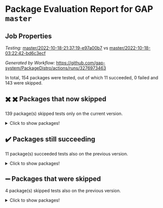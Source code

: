 # Package Evaluation Report for GAP `master`

## Job Properties

*Testing:* [master/2022-10-18-21:37:19-e97a00b7](https://github.com/gap-system/PackageDistro/blob/data/reports/master/2022-10-18-21:37:19-e97a00b7) vs [master/2022-10-18-03:22:42-bd6c3ecf](https://github.com/gap-system/PackageDistro/blob/data/reports/master/2022-10-18-03:22:42-bd6c3ecf)

*Generated by Workflow:* https://github.com/gap-system/PackageDistro/actions/runs/3276973463

In total, 154 packages were tested, out of which 11 succeeded, 0 failed and 143 were skipped.

## :heavy_multiplication_x: :heavy_multiplication_x: Packages that now skipped

139 package(s) skipped tests only on the current version.
<details><summary>Click to show packages!</summary>

- 4ti2interface 2022.09-01 [(skipped)](https://github.com/gap-system/PackageDistro/actions/runs/3276973463/jobs/5393854500) vs 4ti2interface 2022.09-01 [(success)](https://github.com/gap-system/PackageDistro/actions/runs/3270260081/jobs/5378768540)
- agt 0.2 [(skipped)](https://github.com/gap-system/PackageDistro/actions/runs/3276973463/jobs/5393854778) vs agt 0.2 [(success)](https://github.com/gap-system/PackageDistro/actions/runs/3270260081/jobs/5378768777)
- atlasrep 2.1.5 [(skipped)](https://github.com/gap-system/PackageDistro/actions/runs/3276973463/jobs/5393855018) vs atlasrep 2.1.5 [(success)](https://github.com/gap-system/PackageDistro/actions/runs/3270260081/jobs/5378768974)
- autodoc 2022.07.10 [(skipped)](https://github.com/gap-system/PackageDistro/actions/runs/3276973463/jobs/5393855099) vs autodoc 2022.07.10 [(success)](https://github.com/gap-system/PackageDistro/actions/runs/3270260081/jobs/5378769028)
- automata 1.15 [(skipped)](https://github.com/gap-system/PackageDistro/actions/runs/3276973463/jobs/5393855163) vs automata 1.15 [(success)](https://github.com/gap-system/PackageDistro/actions/runs/3270260081/jobs/5378769075)
- automgrp 1.3.2 [(skipped)](https://github.com/gap-system/PackageDistro/actions/runs/3276973463/jobs/5393855265) vs automgrp 1.3.2 [(success)](https://github.com/gap-system/PackageDistro/actions/runs/3270260081/jobs/5378769129)
- autpgrp 1.11 [(skipped)](https://github.com/gap-system/PackageDistro/actions/runs/3276973463/jobs/5393855349) vs autpgrp 1.11 [(success)](https://github.com/gap-system/PackageDistro/actions/runs/3270260081/jobs/5378769174)
- cap 2022.10-04 [(skipped)](https://github.com/gap-system/PackageDistro/actions/runs/3276973463/jobs/5393855439) vs cap 2022.10-04 [(success)](https://github.com/gap-system/PackageDistro/actions/runs/3270260081/jobs/5378769220)
- cddinterface 2022.08.11 [(skipped)](https://github.com/gap-system/PackageDistro/actions/runs/3276973463/jobs/5393855607) vs cddinterface 2022.08.11 [(success)](https://github.com/gap-system/PackageDistro/actions/runs/3270260081/jobs/5378769297)
- circle 1.6.5 [(skipped)](https://github.com/gap-system/PackageDistro/actions/runs/3276973463/jobs/5393855697) vs circle 1.6.5 [(success)](https://github.com/gap-system/PackageDistro/actions/runs/3270260081/jobs/5378769336)
- classicpres 1.22 [(skipped)](https://github.com/gap-system/PackageDistro/actions/runs/3276973463/jobs/5393855789) vs classicpres 1.22 [(success)](https://github.com/gap-system/PackageDistro/actions/runs/3270260081/jobs/5378769368)
- congruence 1.2.4 [(skipped)](https://github.com/gap-system/PackageDistro/actions/runs/3276973463/jobs/5393856003) vs congruence 1.2.4 [(success)](https://github.com/gap-system/PackageDistro/actions/runs/3270260081/jobs/5378769466)
- corelg 1.56 [(skipped)](https://github.com/gap-system/PackageDistro/actions/runs/3276973463/jobs/5393856119) vs corelg 1.56 [(success)](https://github.com/gap-system/PackageDistro/actions/runs/3270260081/jobs/5378769513)
- crime 1.6 [(skipped)](https://github.com/gap-system/PackageDistro/actions/runs/3276973463/jobs/5393856216) vs crime 1.6 [(success)](https://github.com/gap-system/PackageDistro/actions/runs/3270260081/jobs/5378769573)
- crisp 1.4.5 [(skipped)](https://github.com/gap-system/PackageDistro/actions/runs/3276973463/jobs/5393856322) vs crisp 1.4.5 [(success)](https://github.com/gap-system/PackageDistro/actions/runs/3270260081/jobs/5378769644)
- crypting 0.10.3 [(skipped)](https://github.com/gap-system/PackageDistro/actions/runs/3276973463/jobs/5393856434) vs crypting 0.10.3 [(success)](https://github.com/gap-system/PackageDistro/actions/runs/3270260081/jobs/5378769720)
- cryst 4.1.25 [(skipped)](https://github.com/gap-system/PackageDistro/actions/runs/3276973463/jobs/5393856559) vs cryst 4.1.25 [(success)](https://github.com/gap-system/PackageDistro/actions/runs/3270260081/jobs/5378769798)
- ctbllib 1.3.4 [(skipped)](https://github.com/gap-system/PackageDistro/actions/runs/3276973463/jobs/5393856757) vs ctbllib 1.3.4 [(success)](https://github.com/gap-system/PackageDistro/actions/runs/3270260081/jobs/5378769922)
- cubefree 1.19 [(skipped)](https://github.com/gap-system/PackageDistro/actions/runs/3276973463/jobs/5393856850) vs cubefree 1.19 [(success)](https://github.com/gap-system/PackageDistro/actions/runs/3270260081/jobs/5378769974)
- curlinterface 2.3.1 [(skipped)](https://github.com/gap-system/PackageDistro/actions/runs/3276973463/jobs/5393856930) vs curlinterface 2.3.1 [(success)](https://github.com/gap-system/PackageDistro/actions/runs/3270260081/jobs/5378770059)
- cvec 2.7.6 [(skipped)](https://github.com/gap-system/PackageDistro/actions/runs/3276973463/jobs/5393857007) vs cvec 2.7.6 [(success)](https://github.com/gap-system/PackageDistro/actions/runs/3270260081/jobs/5378770117)
- datastructures 0.2.7 [(skipped)](https://github.com/gap-system/PackageDistro/actions/runs/3276973463/jobs/5393857072) vs datastructures 0.2.7 [(success)](https://github.com/gap-system/PackageDistro/actions/runs/3270260081/jobs/5378770180)
- deepthought 1.0.6 [(skipped)](https://github.com/gap-system/PackageDistro/actions/runs/3276973463/jobs/5393857177) vs deepthought 1.0.6 [(success)](https://github.com/gap-system/PackageDistro/actions/runs/3270260081/jobs/5378770235)
- design 1.7 [(skipped)](https://github.com/gap-system/PackageDistro/actions/runs/3276973463/jobs/5393857261) vs design 1.7 [(success)](https://github.com/gap-system/PackageDistro/actions/runs/3270260081/jobs/5378770300)
- digraphs 1.6.0 [(skipped)](https://github.com/gap-system/PackageDistro/actions/runs/3276973463/jobs/5393857387) vs digraphs 1.6.0 [(success)](https://github.com/gap-system/PackageDistro/actions/runs/3270260081/jobs/5378770423)
- edim 1.3.6 [(skipped)](https://github.com/gap-system/PackageDistro/actions/runs/3276973463/jobs/5393857449) vs edim 1.3.6 [(success)](https://github.com/gap-system/PackageDistro/actions/runs/3270260081/jobs/5378770478)
- example 4.3.2 [(skipped)](https://github.com/gap-system/PackageDistro/actions/runs/3276973463/jobs/5393857528) vs example 4.3.2 [(success)](https://github.com/gap-system/PackageDistro/actions/runs/3270260081/jobs/5378770531)
- examplesforhomalg 2022.10-01 [(skipped)](https://github.com/gap-system/PackageDistro/actions/runs/3276973463/jobs/5393857597) vs examplesforhomalg 2022.10-01 [(success)](https://github.com/gap-system/PackageDistro/actions/runs/3270260081/jobs/5378770596)
- factint 1.6.3 [(skipped)](https://github.com/gap-system/PackageDistro/actions/runs/3276973463/jobs/5393857708) vs factint 1.6.3 [(success)](https://github.com/gap-system/PackageDistro/actions/runs/3270260081/jobs/5378770646)
- ferret 1.0.9 [(skipped)](https://github.com/gap-system/PackageDistro/actions/runs/3276973463/jobs/5393857821) vs ferret 1.0.8 [(success)](https://github.com/gap-system/PackageDistro/actions/runs/3270260081/jobs/5378770691)
- fining 1.5.1 [(skipped)](https://github.com/gap-system/PackageDistro/actions/runs/3276973463/jobs/5393858078) vs fining 1.5.1 [(success)](https://github.com/gap-system/PackageDistro/actions/runs/3270260081/jobs/5378770808)
- float 1.0.3 [(skipped)](https://github.com/gap-system/PackageDistro/actions/runs/3276973463/jobs/5393858248) vs float 1.0.3 [(success)](https://github.com/gap-system/PackageDistro/actions/runs/3270260081/jobs/5378770868)
- forms 1.2.9 [(skipped)](https://github.com/gap-system/PackageDistro/actions/runs/3276973463/jobs/5393858542) vs forms 1.2.9 [(success)](https://github.com/gap-system/PackageDistro/actions/runs/3270260081/jobs/5378770969)
- fr 2.4.10 [(skipped)](https://github.com/gap-system/PackageDistro/actions/runs/3276973463/jobs/5393858869) vs fr 2.4.10 [(success)](https://github.com/gap-system/PackageDistro/actions/runs/3270260081/jobs/5378771085)
- francy 1.2.5 [(skipped)](https://github.com/gap-system/PackageDistro/actions/runs/3276973463/jobs/5393858997) vs francy 1.2.5 [(success)](https://github.com/gap-system/PackageDistro/actions/runs/3270260081/jobs/5378771142)
- fwtree 1.3 [(skipped)](https://github.com/gap-system/PackageDistro/actions/runs/3276973463/jobs/5393859091) vs fwtree 1.3 [(success)](https://github.com/gap-system/PackageDistro/actions/runs/3270260081/jobs/5378771202)
- gapdoc 1.6.6 [(skipped)](https://github.com/gap-system/PackageDistro/actions/runs/3276973463/jobs/5393859186) vs gapdoc 1.6.6 [(success)](https://github.com/gap-system/PackageDistro/actions/runs/3270260081/jobs/5378771254)
- gauss 2022.10-01 [(skipped)](https://github.com/gap-system/PackageDistro/actions/runs/3276973463/jobs/5393859261) vs gauss 2022.10-01 [(success)](https://github.com/gap-system/PackageDistro/actions/runs/3270260081/jobs/5378771311)
- gaussforhomalg 2022.08-03 [(skipped)](https://github.com/gap-system/PackageDistro/actions/runs/3276973463/jobs/5393859349) vs gaussforhomalg 2022.08-03 [(success)](https://github.com/gap-system/PackageDistro/actions/runs/3270260081/jobs/5378771358)
- gbnp 1.0.5 [(skipped)](https://github.com/gap-system/PackageDistro/actions/runs/3276973463/jobs/5393859475) vs gbnp 1.0.5 [(success)](https://github.com/gap-system/PackageDistro/actions/runs/3270260081/jobs/5378771416)
- generalizedmorphismsforcap 2022.09-01 [(skipped)](https://github.com/gap-system/PackageDistro/actions/runs/3276973463/jobs/5393859621) vs generalizedmorphismsforcap 2022.09-01 [(success)](https://github.com/gap-system/PackageDistro/actions/runs/3270260081/jobs/5378771471)
- genss 1.6.8 [(skipped)](https://github.com/gap-system/PackageDistro/actions/runs/3276973463/jobs/5393859753) vs genss 1.6.8 [(success)](https://github.com/gap-system/PackageDistro/actions/runs/3270260081/jobs/5378771527)
- gradedmodules 2022.09-02 [(skipped)](https://github.com/gap-system/PackageDistro/actions/runs/3276973463/jobs/5393859884) vs gradedmodules 2022.09-02 [(success)](https://github.com/gap-system/PackageDistro/actions/runs/3270260081/jobs/5378771575)
- gradedringforhomalg 2022.10-01 [(skipped)](https://github.com/gap-system/PackageDistro/actions/runs/3276973463/jobs/5393860007) vs gradedringforhomalg 2022.10-01 [(success)](https://github.com/gap-system/PackageDistro/actions/runs/3270260081/jobs/5378771625)
- grape 4.8.5 [(skipped)](https://github.com/gap-system/PackageDistro/actions/runs/3276973463/jobs/5393860124) vs grape 4.8.5 [(success)](https://github.com/gap-system/PackageDistro/actions/runs/3270260081/jobs/5378771676)
- groupoids 1.71 [(skipped)](https://github.com/gap-system/PackageDistro/actions/runs/3276973463/jobs/5393860258) vs groupoids 1.71 [(success)](https://github.com/gap-system/PackageDistro/actions/runs/3270260081/jobs/5378771726)
- grpconst 2.6.2 [(skipped)](https://github.com/gap-system/PackageDistro/actions/runs/3276973463/jobs/5393860372) vs grpconst 2.6.2 [(success)](https://github.com/gap-system/PackageDistro/actions/runs/3270260081/jobs/5378771778)
- guarana 0.96.3 [(skipped)](https://github.com/gap-system/PackageDistro/actions/runs/3276973463/jobs/5393860512) vs guarana 0.96.3 [(success)](https://github.com/gap-system/PackageDistro/actions/runs/3270260081/jobs/5378771856)
- guava 3.17 [(skipped)](https://github.com/gap-system/PackageDistro/actions/runs/3276973463/jobs/5393860602) vs guava 3.17 [(success)](https://github.com/gap-system/PackageDistro/actions/runs/3270260081/jobs/5378771915)
- hap 1.47 [(skipped)](https://github.com/gap-system/PackageDistro/actions/runs/3276973463/jobs/5393860689) vs hap 1.47 [(success)](https://github.com/gap-system/PackageDistro/actions/runs/3270260081/jobs/5378771977)
- hapcryst 0.1.15 [(skipped)](https://github.com/gap-system/PackageDistro/actions/runs/3276973463/jobs/5393860831) vs hapcryst 0.1.15 [(success)](https://github.com/gap-system/PackageDistro/actions/runs/3270260081/jobs/5378772040)
- hecke 1.5.3 [(skipped)](https://github.com/gap-system/PackageDistro/actions/runs/3276973463/jobs/5393860942) vs hecke 1.5.3 [(success)](https://github.com/gap-system/PackageDistro/actions/runs/3270260081/jobs/5378772092)
- help 3.5 [(skipped)](https://github.com/gap-system/PackageDistro/actions/runs/3276973463/jobs/5393861030) vs help 3.5 [(success)](https://github.com/gap-system/PackageDistro/actions/runs/3270260081/jobs/5378772149)
- homalg 2022.08-04 [(skipped)](https://github.com/gap-system/PackageDistro/actions/runs/3276973463/jobs/5393861115) vs homalg 2022.08-04 [(success)](https://github.com/gap-system/PackageDistro/actions/runs/3270260081/jobs/5378772205)
- homalgtocas 2022.10-01 [(skipped)](https://github.com/gap-system/PackageDistro/actions/runs/3276973463/jobs/5393861223) vs homalgtocas 2022.10-01 [(success)](https://github.com/gap-system/PackageDistro/actions/runs/3270260081/jobs/5378772265)
- idrel 2.44 [(skipped)](https://github.com/gap-system/PackageDistro/actions/runs/3276973463/jobs/5393861349) vs idrel 2.44 [(success)](https://github.com/gap-system/PackageDistro/actions/runs/3270260081/jobs/5378772336)
- images 1.3.1 [(skipped)](https://github.com/gap-system/PackageDistro/actions/runs/3276973463/jobs/5393861445) vs images 1.3.1 [(success)](https://github.com/gap-system/PackageDistro/actions/runs/3270260081/jobs/5378772417)
- intpic 0.3.0 [(skipped)](https://github.com/gap-system/PackageDistro/actions/runs/3276973463/jobs/5393861525) vs intpic 0.3.0 [(success)](https://github.com/gap-system/PackageDistro/actions/runs/3270260081/jobs/5378772493)
- io 4.8.0 [(skipped)](https://github.com/gap-system/PackageDistro/actions/runs/3276973463/jobs/5393861620) vs io 4.7.3 [(success)](https://github.com/gap-system/PackageDistro/actions/runs/3270260081/jobs/5378772565)
- io_forhomalg 2022.09-01 [(skipped)](https://github.com/gap-system/PackageDistro/actions/runs/3276973463/jobs/5393861713) vs io_forhomalg 2022.09-01 [(success)](https://github.com/gap-system/PackageDistro/actions/runs/3270260081/jobs/5378772633)
- irredsol 1.4.3 [(skipped)](https://github.com/gap-system/PackageDistro/actions/runs/3276973463/jobs/5393861812) vs irredsol 1.4.3 [(success)](https://github.com/gap-system/PackageDistro/actions/runs/3270260081/jobs/5378772701)
- json 2.1.1 [(skipped)](https://github.com/gap-system/PackageDistro/actions/runs/3276973463/jobs/5393861889) vs json 2.1.0 [(success)](https://github.com/gap-system/PackageDistro/actions/runs/3270260081/jobs/5378772759)
- jupyterkernel 1.4.1 [(skipped)](https://github.com/gap-system/PackageDistro/actions/runs/3276973463/jobs/5393861981) vs jupyterkernel 1.4.1 [(success)](https://github.com/gap-system/PackageDistro/actions/runs/3270260081/jobs/5378772810)
- jupyterviz 1.5.6 [(skipped)](https://github.com/gap-system/PackageDistro/actions/runs/3276973463/jobs/5393862082) vs jupyterviz 1.5.6 [(success)](https://github.com/gap-system/PackageDistro/actions/runs/3270260081/jobs/5378772899)
- kan 1.34 [(skipped)](https://github.com/gap-system/PackageDistro/actions/runs/3276973463/jobs/5393862192) vs kan 1.34 [(success)](https://github.com/gap-system/PackageDistro/actions/runs/3270260081/jobs/5378772962)
- kbmag 1.5.10 [(skipped)](https://github.com/gap-system/PackageDistro/actions/runs/3276973463/jobs/5393862306) vs kbmag 1.5.10 [(success)](https://github.com/gap-system/PackageDistro/actions/runs/3270260081/jobs/5378773035)
- laguna 3.9.5 [(skipped)](https://github.com/gap-system/PackageDistro/actions/runs/3276973463/jobs/5393862446) vs laguna 3.9.5 [(success)](https://github.com/gap-system/PackageDistro/actions/runs/3270260081/jobs/5378773095)
- liealgdb 2.2.1 [(skipped)](https://github.com/gap-system/PackageDistro/actions/runs/3276973463/jobs/5393862628) vs liealgdb 2.2.1 [(success)](https://github.com/gap-system/PackageDistro/actions/runs/3270260081/jobs/5378773155)
- liepring 2.7 [(skipped)](https://github.com/gap-system/PackageDistro/actions/runs/3276973463/jobs/5393862792) vs liepring 2.7 [(success)](https://github.com/gap-system/PackageDistro/actions/runs/3270260081/jobs/5378773215)
- liering 2.4.2 [(skipped)](https://github.com/gap-system/PackageDistro/actions/runs/3276973463/jobs/5393862965) vs liering 2.4.2 [(success)](https://github.com/gap-system/PackageDistro/actions/runs/3270260081/jobs/5378773275)
- linearalgebraforcap 2022.10-01 [(skipped)](https://github.com/gap-system/PackageDistro/actions/runs/3276973463/jobs/5393863090) vs linearalgebraforcap 2022.10-01 [(success)](https://github.com/gap-system/PackageDistro/actions/runs/3270260081/jobs/5378773320)
- localizeringforhomalg 2022.09-01 [(skipped)](https://github.com/gap-system/PackageDistro/actions/runs/3276973463/jobs/5393863201) vs localizeringforhomalg 2022.09-01 [(success)](https://github.com/gap-system/PackageDistro/actions/runs/3270260081/jobs/5378773359)
- loops 3.4.2 [(skipped)](https://github.com/gap-system/PackageDistro/actions/runs/3276973463/jobs/5393863310) vs loops 3.4.2 [(success)](https://github.com/gap-system/PackageDistro/actions/runs/3270260081/jobs/5378773413)
- lpres 1.0.3 [(skipped)](https://github.com/gap-system/PackageDistro/actions/runs/3276973463/jobs/5393863401) vs lpres 1.0.3 [(success)](https://github.com/gap-system/PackageDistro/actions/runs/3270260081/jobs/5378773457)
- majoranaalgebras 1.4 [(skipped)](https://github.com/gap-system/PackageDistro/actions/runs/3276973463/jobs/5393863500) vs majoranaalgebras 1.4 [(success)](https://github.com/gap-system/PackageDistro/actions/runs/3270260081/jobs/5378773513)
- mapclass 1.4.6 [(skipped)](https://github.com/gap-system/PackageDistro/actions/runs/3276973463/jobs/5393863599) vs mapclass 1.4.6 [(success)](https://github.com/gap-system/PackageDistro/actions/runs/3270260081/jobs/5378773577)
- matgrp 0.70 [(skipped)](https://github.com/gap-system/PackageDistro/actions/runs/3276973463/jobs/5393863712) vs matgrp 0.70 [(success)](https://github.com/gap-system/PackageDistro/actions/runs/3270260081/jobs/5378773652)
- matricesforhomalg 2022.10-05 [(skipped)](https://github.com/gap-system/PackageDistro/actions/runs/3276973463/jobs/5393863819) vs matricesforhomalg 2022.10-05 [(success)](https://github.com/gap-system/PackageDistro/actions/runs/3270260081/jobs/5378773709)
- modisom 2.5.3 [(skipped)](https://github.com/gap-system/PackageDistro/actions/runs/3276973463/jobs/5393863900) vs modisom 2.5.3 [(success)](https://github.com/gap-system/PackageDistro/actions/runs/3270260081/jobs/5378773762)
- modulepresentationsforcap 2022.10-02 [(skipped)](https://github.com/gap-system/PackageDistro/actions/runs/3276973463/jobs/5393863997) vs modulepresentationsforcap 2022.10-02 [(success)](https://github.com/gap-system/PackageDistro/actions/runs/3270260081/jobs/5378773818)
- modules 2022.09-01 [(skipped)](https://github.com/gap-system/PackageDistro/actions/runs/3276973463/jobs/5393864107) vs modules 2022.09-01 [(success)](https://github.com/gap-system/PackageDistro/actions/runs/3270260081/jobs/5378773891)
- monoidalcategories 2022.10-01 [(skipped)](https://github.com/gap-system/PackageDistro/actions/runs/3276973463/jobs/5393864198) vs monoidalcategories 2022.10-01 [(success)](https://github.com/gap-system/PackageDistro/actions/runs/3270260081/jobs/5378773952)
- nconvex 2022.09-01 [(skipped)](https://github.com/gap-system/PackageDistro/actions/runs/3276973463/jobs/5393864283) vs nconvex 2022.09-01 [(success)](https://github.com/gap-system/PackageDistro/actions/runs/3270260081/jobs/5378774002)
- nilmat 1.4.2 [(skipped)](https://github.com/gap-system/PackageDistro/actions/runs/3276973463/jobs/5393864375) vs nilmat 1.4.2 [(success)](https://github.com/gap-system/PackageDistro/actions/runs/3270260081/jobs/5378774059)
- nock 1.5 [(skipped)](https://github.com/gap-system/PackageDistro/actions/runs/3276973463/jobs/5393864476) vs nock 1.5 [(success)](https://github.com/gap-system/PackageDistro/actions/runs/3270260081/jobs/5378774122)
- normalizinterface 1.3.4 [(skipped)](https://github.com/gap-system/PackageDistro/actions/runs/3276973463/jobs/5393864561) vs normalizinterface 1.3.4 [(success)](https://github.com/gap-system/PackageDistro/actions/runs/3270260081/jobs/5378774209)
- nq 2.5.8 [(skipped)](https://github.com/gap-system/PackageDistro/actions/runs/3276973463/jobs/5393864677) vs nq 2.5.8 [(success)](https://github.com/gap-system/PackageDistro/actions/runs/3270260081/jobs/5378774290)
- numericalsgps 1.3.1 [(skipped)](https://github.com/gap-system/PackageDistro/actions/runs/3276973463/jobs/5393864791) vs numericalsgps 1.3.1 [(success)](https://github.com/gap-system/PackageDistro/actions/runs/3270260081/jobs/5378774354)
- openmath 11.5.1 [(skipped)](https://github.com/gap-system/PackageDistro/actions/runs/3276973463/jobs/5393864937) vs openmath 11.5.1 [(success)](https://github.com/gap-system/PackageDistro/actions/runs/3270260081/jobs/5378774414)
- orb 4.9.0 [(skipped)](https://github.com/gap-system/PackageDistro/actions/runs/3276973463/jobs/5393865062) vs orb 4.9.0 [(success)](https://github.com/gap-system/PackageDistro/actions/runs/3270260081/jobs/5378774475)
- packagemanager 1.3.2 [(skipped)](https://github.com/gap-system/PackageDistro/actions/runs/3276973463/jobs/5393865184) vs packagemanager 1.3.2 [(success)](https://github.com/gap-system/PackageDistro/actions/runs/3270260081/jobs/5378774536)
- patternclass 2.4.3 [(skipped)](https://github.com/gap-system/PackageDistro/actions/runs/3276973463/jobs/5393865302) vs patternclass 2.4.3 [(success)](https://github.com/gap-system/PackageDistro/actions/runs/3270260081/jobs/5378774595)
- permut 2.0.4 [(skipped)](https://github.com/gap-system/PackageDistro/actions/runs/3276973463/jobs/5393865433) vs permut 2.0.4 [(success)](https://github.com/gap-system/PackageDistro/actions/runs/3270260081/jobs/5378774657)
- polenta 1.3.10 [(skipped)](https://github.com/gap-system/PackageDistro/actions/runs/3276973463/jobs/5393865546) vs polenta 1.3.10 [(success)](https://github.com/gap-system/PackageDistro/actions/runs/3270260081/jobs/5378774728)
- polymaking 0.8.6 [(skipped)](https://github.com/gap-system/PackageDistro/actions/runs/3276973463/jobs/5393865678) vs polymaking 0.8.6 [(success)](https://github.com/gap-system/PackageDistro/actions/runs/3270260081/jobs/5378774795)
- primgrp 3.4.2 [(skipped)](https://github.com/gap-system/PackageDistro/actions/runs/3276973463/jobs/5393865799) vs primgrp 3.4.2 [(success)](https://github.com/gap-system/PackageDistro/actions/runs/3270260081/jobs/5378774868)
- profiling 2.5.1 [(skipped)](https://github.com/gap-system/PackageDistro/actions/runs/3276973463/jobs/5393865954) vs profiling 2.5.1 [(success)](https://github.com/gap-system/PackageDistro/actions/runs/3270260081/jobs/5378774926)
- qpa 1.34 [(skipped)](https://github.com/gap-system/PackageDistro/actions/runs/3276973463/jobs/5393866056) vs qpa 1.34 [(success)](https://github.com/gap-system/PackageDistro/actions/runs/3270260081/jobs/5378774992)
- quagroup 1.8.3 [(skipped)](https://github.com/gap-system/PackageDistro/actions/runs/3276973463/jobs/5393866155) vs quagroup 1.8.3 [(success)](https://github.com/gap-system/PackageDistro/actions/runs/3270260081/jobs/5378775055)
- radiroot 2.9 [(skipped)](https://github.com/gap-system/PackageDistro/actions/runs/3276973463/jobs/5393866224) vs radiroot 2.9 [(success)](https://github.com/gap-system/PackageDistro/actions/runs/3270260081/jobs/5378775113)
- rcwa 4.7.0 [(skipped)](https://github.com/gap-system/PackageDistro/actions/runs/3276973463/jobs/5393866336) vs rcwa 4.7.0 [(success)](https://github.com/gap-system/PackageDistro/actions/runs/3270260081/jobs/5378775189)
- rds 1.8 [(skipped)](https://github.com/gap-system/PackageDistro/actions/runs/3276973463/jobs/5393866465) vs rds 1.8 [(success)](https://github.com/gap-system/PackageDistro/actions/runs/3270260081/jobs/5378775240)
- recog 1.4.2 [(skipped)](https://github.com/gap-system/PackageDistro/actions/runs/3276973463/jobs/5393866592) vs recog 1.4.2 [(success)](https://github.com/gap-system/PackageDistro/actions/runs/3270260081/jobs/5378775292)
- repndecomp 1.2.1 [(skipped)](https://github.com/gap-system/PackageDistro/actions/runs/3276973463/jobs/5393866706) vs repndecomp 1.2.1 [(success)](https://github.com/gap-system/PackageDistro/actions/runs/3270260081/jobs/5378775355)
- repsn 3.1.0 [(skipped)](https://github.com/gap-system/PackageDistro/actions/runs/3276973463/jobs/5393866802) vs repsn 3.1.0 [(success)](https://github.com/gap-system/PackageDistro/actions/runs/3270260081/jobs/5378775411)
- resclasses 4.7.3 [(skipped)](https://github.com/gap-system/PackageDistro/actions/runs/3276973463/jobs/5393866914) vs resclasses 4.7.3 [(success)](https://github.com/gap-system/PackageDistro/actions/runs/3270260081/jobs/5378775474)
- ringsforhomalg 2022.10-02 [(skipped)](https://github.com/gap-system/PackageDistro/actions/runs/3276973463/jobs/5393866986) vs ringsforhomalg 2022.10-02 [(success)](https://github.com/gap-system/PackageDistro/actions/runs/3270260081/jobs/5378775528)
- sco 2022.09-01 [(skipped)](https://github.com/gap-system/PackageDistro/actions/runs/3276973463/jobs/5393867058) vs sco 2022.09-01 [(success)](https://github.com/gap-system/PackageDistro/actions/runs/3270260081/jobs/5378775574)
- scscp 2.3.1 [(skipped)](https://github.com/gap-system/PackageDistro/actions/runs/3276973463/jobs/5393867147) vs scscp 2.3.1 [(success)](https://github.com/gap-system/PackageDistro/actions/runs/3270260081/jobs/5378775632)
- semigroups 5.0.2 [(skipped)](https://github.com/gap-system/PackageDistro/actions/runs/3276973463/jobs/5393867235) vs semigroups 5.0.2 [(success)](https://github.com/gap-system/PackageDistro/actions/runs/3270260081/jobs/5378775686)
- sglppow 2.2 [(skipped)](https://github.com/gap-system/PackageDistro/actions/runs/3276973463/jobs/5393867337) vs sglppow 2.2 [(success)](https://github.com/gap-system/PackageDistro/actions/runs/3270260081/jobs/5378775736)
- sgpviz 0.999.5 [(skipped)](https://github.com/gap-system/PackageDistro/actions/runs/3276973463/jobs/5393867470) vs sgpviz 0.999.5 [(success)](https://github.com/gap-system/PackageDistro/actions/runs/3270260081/jobs/5378775783)
- simpcomp 2.1.14 [(skipped)](https://github.com/gap-system/PackageDistro/actions/runs/3276973463/jobs/5393867561) vs simpcomp 2.1.14 [(success)](https://github.com/gap-system/PackageDistro/actions/runs/3270260081/jobs/5378775835)
- singular 2022.09.23 [(skipped)](https://github.com/gap-system/PackageDistro/actions/runs/3276973463/jobs/5393867664) vs singular 2022.09.23 [(success)](https://github.com/gap-system/PackageDistro/actions/runs/3270260081/jobs/5378775883)
- sla 1.5.3 [(skipped)](https://github.com/gap-system/PackageDistro/actions/runs/3276973463/jobs/5393867747) vs sla 1.5.3 [(success)](https://github.com/gap-system/PackageDistro/actions/runs/3270260081/jobs/5378775968)
- smallgrp 1.5 [(skipped)](https://github.com/gap-system/PackageDistro/actions/runs/3276973463/jobs/5393867820) vs smallgrp 1.5 [(success)](https://github.com/gap-system/PackageDistro/actions/runs/3270260081/jobs/5378776025)
- smallsemi 0.6.13 [(skipped)](https://github.com/gap-system/PackageDistro/actions/runs/3276973463/jobs/5393867897) vs smallsemi 0.6.13 [(success)](https://github.com/gap-system/PackageDistro/actions/runs/3270260081/jobs/5378776068)
- sonata 2.9.5 [(skipped)](https://github.com/gap-system/PackageDistro/actions/runs/3276973463/jobs/5393868039) vs sonata 2.9.5 [(success)](https://github.com/gap-system/PackageDistro/actions/runs/3270260081/jobs/5378776114)
- sophus 1.27 [(skipped)](https://github.com/gap-system/PackageDistro/actions/runs/3276973463/jobs/5393868159) vs sophus 1.27 [(success)](https://github.com/gap-system/PackageDistro/actions/runs/3270260081/jobs/5378776170)
- spinsym 1.5.2 [(skipped)](https://github.com/gap-system/PackageDistro/actions/runs/3276973463/jobs/5393868255) vs spinsym 1.5.2 [(success)](https://github.com/gap-system/PackageDistro/actions/runs/3270260081/jobs/5378776226)
- standardff 0.9.4 [(skipped)](https://github.com/gap-system/PackageDistro/actions/runs/3276973463/jobs/5393868328) vs standardff 0.9.4 [(success)](https://github.com/gap-system/PackageDistro/actions/runs/3270260081/jobs/5378776277)
- symbcompcc 1.3.2 [(skipped)](https://github.com/gap-system/PackageDistro/actions/runs/3276973463/jobs/5393868424) vs symbcompcc 1.3.2 [(success)](https://github.com/gap-system/PackageDistro/actions/runs/3270260081/jobs/5378776322)
- thelma 1.3 [(skipped)](https://github.com/gap-system/PackageDistro/actions/runs/3276973463/jobs/5393868530) vs thelma 1.3 [(success)](https://github.com/gap-system/PackageDistro/actions/runs/3270260081/jobs/5378776377)
- tomlib 1.2.9 [(skipped)](https://github.com/gap-system/PackageDistro/actions/runs/3276973463/jobs/5393868613) vs tomlib 1.2.9 [(success)](https://github.com/gap-system/PackageDistro/actions/runs/3270260081/jobs/5378776451)
- toolsforhomalg 2022.09-08 [(skipped)](https://github.com/gap-system/PackageDistro/actions/runs/3276973463/jobs/5393868700) vs toolsforhomalg 2022.09-08 [(success)](https://github.com/gap-system/PackageDistro/actions/runs/3270260081/jobs/5378776522)
- toric 1.9.5 [(skipped)](https://github.com/gap-system/PackageDistro/actions/runs/3276973463/jobs/5393868815) vs toric 1.9.5 [(success)](https://github.com/gap-system/PackageDistro/actions/runs/3270260081/jobs/5378776596)
- toricvarieties 2022.07.13 [(skipped)](https://github.com/gap-system/PackageDistro/actions/runs/3276973463/jobs/5393868891) vs toricvarieties 2022.07.13 [(success)](https://github.com/gap-system/PackageDistro/actions/runs/3270260081/jobs/5378776692)
- transgrp 3.6.3 [(skipped)](https://github.com/gap-system/PackageDistro/actions/runs/3276973463/jobs/5393869002) vs transgrp 3.6.3 [(success)](https://github.com/gap-system/PackageDistro/actions/runs/3270260081/jobs/5378776767)
- ugaly 4.0.3 [(skipped)](https://github.com/gap-system/PackageDistro/actions/runs/3276973463/jobs/5393869095) vs ugaly 4.0.3 [(success)](https://github.com/gap-system/PackageDistro/actions/runs/3270260081/jobs/5378776851)
- unipot 1.5 [(skipped)](https://github.com/gap-system/PackageDistro/actions/runs/3276973463/jobs/5393869188) vs unipot 1.5 [(success)](https://github.com/gap-system/PackageDistro/actions/runs/3270260081/jobs/5378776913)
- unitlib 4.1.0 [(skipped)](https://github.com/gap-system/PackageDistro/actions/runs/3276973463/jobs/5393869278) vs unitlib 4.1.0 [(success)](https://github.com/gap-system/PackageDistro/actions/runs/3270260081/jobs/5378776985)
- utils 0.77 [(skipped)](https://github.com/gap-system/PackageDistro/actions/runs/3276973463/jobs/5393869358) vs utils 0.77 [(success)](https://github.com/gap-system/PackageDistro/actions/runs/3270260081/jobs/5378777050)
- uuid 0.7 [(skipped)](https://github.com/gap-system/PackageDistro/actions/runs/3276973463/jobs/5393869446) vs uuid 0.7 [(success)](https://github.com/gap-system/PackageDistro/actions/runs/3270260081/jobs/5378777148)
- walrus 0.9991 [(skipped)](https://github.com/gap-system/PackageDistro/actions/runs/3276973463/jobs/5393869536) vs walrus 0.9991 [(success)](https://github.com/gap-system/PackageDistro/actions/runs/3270260081/jobs/5378777226)
- wedderga 4.10.2 [(skipped)](https://github.com/gap-system/PackageDistro/actions/runs/3276973463/jobs/5393869623) vs wedderga 4.10.2 [(success)](https://github.com/gap-system/PackageDistro/actions/runs/3270260081/jobs/5378777287)
- xmod 2.88 [(skipped)](https://github.com/gap-system/PackageDistro/actions/runs/3276973463/jobs/5393869710) vs xmod 2.88 [(success)](https://github.com/gap-system/PackageDistro/actions/runs/3270260081/jobs/5378777345)
- xmodalg 1.22 [(skipped)](https://github.com/gap-system/PackageDistro/actions/runs/3276973463/jobs/5393869792) vs xmodalg 1.22 [(success)](https://github.com/gap-system/PackageDistro/actions/runs/3270260081/jobs/5378777388)
- yangbaxter 0.10.1 [(skipped)](https://github.com/gap-system/PackageDistro/actions/runs/3276973463/jobs/5393869871) vs yangbaxter 0.10.1 [(success)](https://github.com/gap-system/PackageDistro/actions/runs/3270260081/jobs/5378777447)
- zeromqinterface 0.14 [(skipped)](https://github.com/gap-system/PackageDistro/actions/runs/3276973463/jobs/5393869930) vs zeromqinterface 0.14 [(success)](https://github.com/gap-system/PackageDistro/actions/runs/3270260081/jobs/5378777500)
</details>

## :heavy_check_mark: Packages still succeeding

11 package(s) succeeded tests also on the previous version.
<details><summary>Click to show packages!</summary>

- ace 5.6.1 [(success)](https://github.com/gap-system/PackageDistro/actions/runs/3276973463/jobs/5393854613)
- aclib 1.3.2 [(success)](https://github.com/gap-system/PackageDistro/actions/runs/3276973463/jobs/5393854709)
- alnuth 3.2.1 [(success)](https://github.com/gap-system/PackageDistro/actions/runs/3276973463/jobs/5393854851)
- anupq 3.2.6 [(success)](https://github.com/gap-system/PackageDistro/actions/runs/3276973463/jobs/5393854924)
- caratinterface 2.3.4 [(success)](https://github.com/gap-system/PackageDistro/actions/runs/3276973463/jobs/5393855512)
- cohomolo 1.6.10 [(success)](https://github.com/gap-system/PackageDistro/actions/runs/3276973463/jobs/5393855898)
- crystcat 1.1.10 [(success)](https://github.com/gap-system/PackageDistro/actions/runs/3276973463/jobs/5393856671)
- difsets 2.3.1 [(success)](https://github.com/gap-system/PackageDistro/actions/runs/3276973463/jobs/5393857316)
- fga 1.4.0 [(success)](https://github.com/gap-system/PackageDistro/actions/runs/3276973463/jobs/5393857945)
- format 1.4.3 [(success)](https://github.com/gap-system/PackageDistro/actions/runs/3276973463/jobs/5393858390)
- fplsa 1.2.5 [(success)](https://github.com/gap-system/PackageDistro/actions/runs/3276973463/jobs/5393858734)
</details>

## :heavy_minus_sign: Packages that were skipped

4 package(s) skipped tests also on the previous version.
<details><summary>Click to show packages!</summary>

- browse 1.8.18 [(skipped)](https://github.com/gap-system/PackageDistro/actions/runs/3276973463/jobs/5393669989)
- itc 1.5.1 [(skipped)](https://github.com/gap-system/PackageDistro/actions/runs/3276973463/jobs/5393669989)
- polycyclic 2.16 [(skipped)](https://github.com/gap-system/PackageDistro/actions/runs/3276973463/jobs/5393669989)
- xgap 4.31 [(skipped)](https://github.com/gap-system/PackageDistro/actions/runs/3276973463/jobs/5393669989)
</details>


